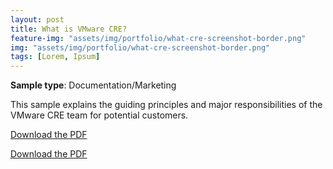 ```yaml
---
layout: post
title: What is VMware CRE?
feature-img: "assets/img/portfolio/what-cre-screenshot-border.png"
img: "assets/img/portfolio/what-cre-screenshot-border.png"
tags: [Lorem, Ipsum]
---
```


**Sample type**: Documentation/Marketing

This sample explains the guiding principles and major responsibilities of the VMware CRE team for potential customers. 

[Download the PDF](_portfolio/vmware-cre.pdf)

<a href="https://raw.githubusercontent.com/bunnnnnnn/bunnnnnnn.github.io/main/_portfolio/vmware-cre.pdf" download>Download the PDF</a>